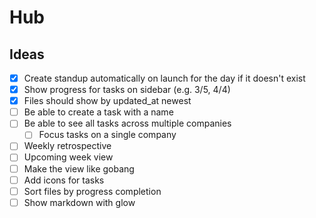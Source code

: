 # Hub

## Ideas

- [x] Create standup automatically on launch for the day if it doesn't exist
- [x] Show progress for tasks on sidebar (e.g. 3/5, 4/4)
- [x] Files should show by updated_at newest
- [ ] Be able to create a task with a name
- [ ] Be able to see all tasks across multiple companies
    - [ ] Focus tasks on a single company
- [ ] Weekly retrospective
- [ ] Upcoming week view
- [ ] Make the view like gobang
- [ ] Add icons for tasks
- [ ] Sort files by progress completion
- [ ] Show markdown with glow
